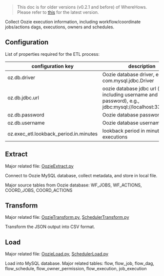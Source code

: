 > This doc is for older versions (v0.2.1 and before) of WhereHows. Please refer to [this](../wherehows-etl/README.md) for the latest version.

Collect Oozie execution information, including workflow/coordinate jobs/actions dags, executions, owners and schedules.

## Configuration
List of properties required for the ETL process:

| configuration key | description   |
|---                |---            |
|oz.db.driver       |Oozie database driver, e.g., com.mysql.jdbc.Driver|                          
|oz.db.jdbc.url     |oozie database jdbc url (not including username and password), e.g., jdbc:mysql://localhost:3306/oozie|
|oz.db.password     |Oozie database password|
|oz.db.username     |Oozie database username|
|oz.exec_etl.lookback_period.in.minutes|lookback period in minutes for executions|


## Extract
Major related file: [OozieExtract.py](../wherehows-etl/src/main/resources/jython/OozieExtract.py)

Connect to Oozie MySQL database, collect metadata, and store in local file.

Major source tables from Oozie database: WF_JOBS, WF_ACTIONS, COORD_JOBS, COORD_ACTIONS

## Transform
Major related file: [OozieTransform.py](../wherehows-etl/src/main/resources/jython/OozieTransform.py), [SchedulerTransform.py](../wherehows-etl/src/main/resources/jython/SchedulerTransform.py)

Transform the JSON output into CSV format.

## Load
Major related file: [OozieLoad.py](../wherehows-etl/src/main/resources/jython/OozieLoad.py), [SchedulerLoad.py](../wherehows-etl/src/main/resources/jython/SchedulerLoad.py)

Load into MySQL database.
Major related tables: flow, flow_job, flow_dag, flow_schedule, flow_owner_permission, flow_execution, job_execution
